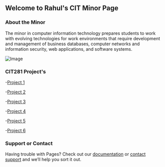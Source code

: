 ## Welcome to Rahul's CIT Minor Page 

### About the Minor
The minor in computer information technology prepares students to work with evolving technologies for work environments that require development and management of business databases, computer networks and information security, web applications, and software systems.

![Image](https://images.unsplash.com/photo-1503252947848-7338d3f92f31?ixlib=rb-1.2.1&ixid=MnwxMjA3fDB8MHxzZWFyY2h8Nnx8Y29kaW5nfGVufDB8fDB8fA%3D%3D&auto=format&fit=crop&w=800&q=60)

### CIT281 Project's
-[Project 1](Project1)

-[Project 2](Project2)

-[Project 3](Project3)

-[Project 4](Project4)

-[Project 5](Project5)

-[Project 6](Project6)



### Support or Contact

Having trouble with Pages? Check out our [documentation](https://docs.github.com/categories/github-pages-basics/) or [contact support](https://support.github.com/contact) and we’ll help you sort it out.
